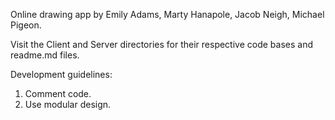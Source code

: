Online drawing app by Emily Adams, Marty Hanapole, Jacob Neigh, Michael Pigeon.

Visit the Client and Server directories for their respective code bases and readme.md files.

Development guidelines:
1. Comment code.
2. Use modular design.
